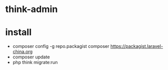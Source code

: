 # think-admin

# install
- composer config -g repo.packagist composer https://packagist.laravel-china.org
- composer update
- php think migrate:run
